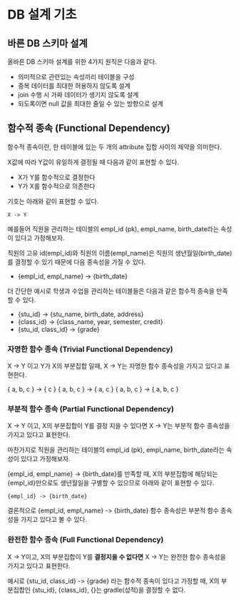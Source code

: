 # DB 설계 기초

## 바른 DB 스키마 설계
올바른 DB 스키마 설계를 위한 4가지 원칙은 다음과 같다.

- 의미적으로 관련있는 속성끼리 테이블을 구성
- 중복 데이터를 최대한 허용하지 않도록 설계
- join 수행 시 가짜 데이터가 생기지 않도록 설계
- 되도록이면 null 값을 최대한 줄일 수 있는 방향으로 설계

## 함수적 종속 (Functional Dependency)

함수적 종속이란, 한 테이블에 있는 두 개의 attribute 집합 사이의 제약을 의미한다.

X값에 따라 Y값이 유일하게 결정될 때 다음과 같이 표현할 수 있다.
- X가 Y를 함수적으로 결정한다
- Y가 X를 함수적으로 의존한다

기호는 아래와 같이 표현할 수 있다.

```
X -> Y
```

예를들어 직원을 관리하는 테이블의 empl_id (pk), empl_name, birth_date라는 속성이 있다고 가정해보자.

직원의 고유 id(empl_id)와 직원의 이름(empl_name)은 직원의 생년월일(birth_date)를 결정할 수 있기 때문에 다음 종속성을 가질 수 있다.

- {empl_id, empl_name} -> {birth_date}

더 간단한 예시로 학생과 수업을 관리하는 테이블들은 다음과 같은 함수적 종속을 만족할 수 있다.

- {stu_id} -> {stu_name, birth_date, address}
- {class_id} -> {class_name, year, semester, credit}
- {stu_id, class_id} -> {grade}

### 자명한 함수 종속 (Trivial Functional Dependency)

X -> Y 이고 Y가 X의 부분집합 일때, X -> Y는 자명한 함수 종속성을 가지고 있다고 표현한다.

{ a, b, c } -> { c }
{ a, b, c } -> { a, c }
{ a, b, c } -> { a, b, c }

### 부분적 함수 종속 (Partial Functional Dependency)
X -> Y 이고, X의 부분집합이 Y를 결정 지을 수 있다면 X -> Y는 부분적 함수 종속성을 가지고 있다고 표현한다.

마찬가지로 직원을 관리하는 테이블의 empl_id (pk), empl_name, birth_date라는 속성이 있다고 가정해보자.

{empl_id, empl_name} -> {birth_date}를 만족할 때, X의 부분집합에 해당되는 {empl_id}만으로도 생년월일을 구별할 수 있으므로 아래와 같이 표현할 수 있다.
```
{empl_id} -> {birth_date}
```

결론적으로 {empl_id, empl_name} -> {birth_date} 함수 종속성은 부분적 함수 종속성을 가지고 있다고 볼 수 있다.

### 완전한 함수 종속 (Full Functional Dependency)
X -> Y이고, X의 부분집합이 Y를 **결정지을 수 없다면** X -> Y는 완전한 함수 종속성을 가지고 있다고 표현한다.

예시로 {stu_id, class_id} -> {grade} 라는 함수적 종속이 있다고 가정할 때, X의 부분집합인 {stu_id}, {class_id}, {}는 gradle(성적)을 결정할 수 없다.